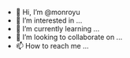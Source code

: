 - 👋 Hi, I’m @monroyu
- 👀 I’m interested in ...
- 🌱 I’m currently learning ...
- 💞️ I’m looking to collaborate on ...
- 📫 How to reach me ...

<!---
monroyu/monroyu is a ✨ special ✨ repository because its `README.md` (this file) appears on your GitHub profile.
You can click the Preview link to take a look at your changes.
--->
